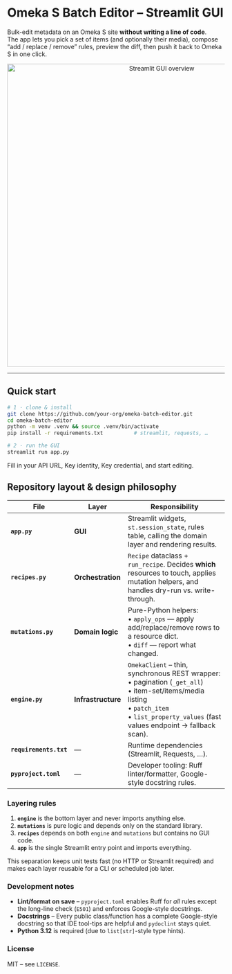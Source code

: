 # Omeka S Batch Editor – Streamlit GUI

Bulk-edit metadata on an Omeka S site **without writing a line of code**.  
The app lets you pick a set of items (and optionally their media), compose
“add / replace / remove” rules, preview the diff, then push it back to Omeka S
in one click.

<div align="center">
  <img src="docs/screenshot.png" width="700" alt="Streamlit GUI overview">
</div>

---

## Quick start

```bash
# 1 · clone & install
git clone https://github.com/your-org/omeka-batch-editor.git
cd omeka-batch-editor
python -m venv .venv && source .venv/bin/activate
pip install -r requirements.txt          # streamlit, requests, …

# 2 · run the GUI
streamlit run app.py
```

Fill in your API URL, Key identity, Key credential, and start
editing.

## Repository layout & design philosophy

| File                   | Layer              | Responsibility                                                                                                                                                                                           |
| ---------------------- | ------------------ | -------------------------------------------------------------------------------------------------------------------------------------------------------------------------------------------------------- |
| **`app.py`**           | **GUI**            | Streamlit widgets, `st.session_state`, rules table, calling the domain layer and rendering results.                                                                                                      |
| **`recipes.py`**       | **Orchestration**  | `Recipe` dataclass + `run_recipe`. Decides **which** resources to touch, applies mutation helpers, and handles dry-run vs. write-through.                                                                |
| **`mutations.py`**     | **Domain logic**   | Pure-Python helpers: <br>• `apply_ops` — apply add/replace/remove rows to a resource dict. <br>• `diff` — report what changed.                                                                           |
| **`engine.py`**        | **Infrastructure** | `OmekaClient` – thin, synchronous REST wrapper: <br>• pagination (`_get_all`) <br>• item-set/items/media listing <br>• `patch_item` <br>• `list_property_values` (fast values endpoint → fallback scan). |
| **`requirements.txt`** | —                  | Runtime dependencies (Streamlit, Requests, …).                                                                                                                                                           |
| **`pyproject.toml`**   | —                  | Developer tooling: Ruff linter/formatter, Google-style docstring rules.                                                                                                                                  |

### Layering rules

1. **`engine`** is the bottom layer and never imports anything else.
2. **`mutations`** is pure logic and depends only on the standard library.
3. **`recipes`** depends on both `engine` and `mutations` but contains no GUI code.
4. **`app`** is the single Streamlit entry point and imports everything.

This separation keeps unit tests fast (no HTTP or Streamlit required) and makes
each layer reusable for a CLI or scheduled job later.

### Development notes

- **Lint/format on save** – `pyproject.toml` enables Ruff for _all_ rules except
  the long-line check (`E501`) and enforces Google-style docstrings.
- **Docstrings** – Every public class/function has a complete Google-style
  docstring so that IDE tool-tips are helpful and `pydoclint` stays quiet.
- **Python 3.12** is required (due to `list[str]`-style type hints).

### License

MIT – see `LICENSE`.

